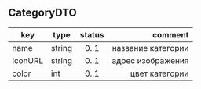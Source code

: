 ## CategoryDTO

key | type | status | comment
--- | ---- | :----: | ---:
name | string | 0..1 | название категории
iconURL | string | 0..1 | адрес изображения
color | int | 0..1 | цвет категории